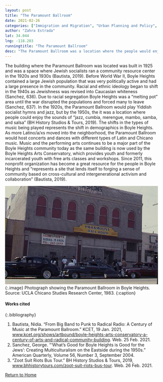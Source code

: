 ```yaml
---
layout: post
title: "The Paramount Ballroom"
date: 2021-02-26
categories: ["Immigration and Migration", "Urban Planning and Policy", "Social Identity and Diversity"]
author: "Zahra Estrada"
lat: 34.044
lng: -118.203
runningtitle: "The Paramount Ballroom"
desc: "The Paramount Ballroom was a location where the people would enjoy a variety of different types of music reflecting the diversity of Boyle Heights."
---
```

The building where the Paramount Ballroom was located was built in 1925 and was a space where Jewish socialists ran a community resource center in the 1920s and 1930s (Bautista, 2019). Before World War II, Boyle Heights contained a large Jewish population that was very politically active and had a large presence in the community. Racial and ethnic ideology began to shift in the 1940s as Jewishness was revised into Caucasian whiteness (Sanchez, 636).  Due to racial segregation Boyle Heights was a “melting pot” area until the war disrupted the populations and forced many to leave (Sanchez, 637). In the 1920s, the Paramount Ballroom would play Yiddish socialist hymns and jazz, but by the 1950s, the it was a location where people could enjoy the sounds of “jazz, cumbia, merengue, mambo, samba, and salsa” (BH History Studios & Tours, 2019). The shifts in the types of music being played represents the shift in demographics in Boyle Heights. As more Latino/a/xs moved into the neighborhood, the Paramount Ballroom would host concerts and dances with different types of Latin and Chicano music. Music and the performing arts continues to be a major part of the Boyle Heights community today as the same building is now used by the Boyle Heights Arts Conservatory, which provides youth and formerly incarcerated youth with free arts classes and workshops. Since 2011, this nonprofit organization has become a great resource for the people in Boyle Heights and “represents a site that lends itself to forging a sense of community based on cross-cultural and intergenerational activism and collaboration” (Bautista, 2019). 

![The Paramount Ballroom](images/ParamountBallroom_Pin4_Image1.jpg)
   {:.image} 
Photograph showing the Paramount Ballroom in Boyle Heights. Source: UCLA Chicano Studies Research Center, 1983.
   {:caption} 

#### Works cited

{:.bibliography}
1. Bautista, Nidia. “From Big Band to Punk to Radical Radio: A Century of Music at the Paramount Ballroom.” KCET, 19 Jan. 2021, www.kcet.org/shows/artbound/boyle-heights-arts-conservatory-a-century-of-arts-and-radical-community-building. Web. 25 Feb. 2021. 
2. Sanchez, George. “‘What’s Good for Boyle Heights is Good for the Jews’: Creating Multiculturalism on the Eastside during the 1950s.” American Quarterly, Volume 56, Number 3, September 2004.
3. “Zoot Suit Riots Bus Tour.” BH History Studios & Tours, 2019, www.bhhistorytours.com/zoot-suit-riots-bus-tour. Web. 26 Feb. 2021. 

[Return to Home](https://uclachicanxstudies.github.io/BarrioSuburbanisms/)
